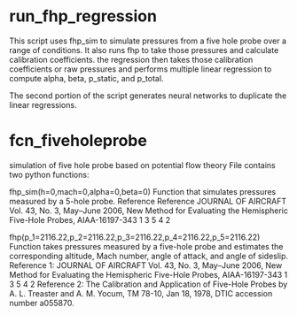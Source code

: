 # run_fhp_regression
This script uses fhp_sim to simulate pressures from a five hole probe over
a range of conditions. It also runs fhp to take those pressures and calculate
calibration coefficients. the regression then takes those calibration coefficients
or raw pressures and performs multiple linear regression to compute alpha, beta, 
p_static, and p_total. 

The second portion of the script generates neural networks to duplicate the 
linear regressions.


# fcn_fiveholeprobe
simulation of five hole probe based on potential flow theory
File contains two python functions:

fhp_sim(h=0,mach=0,alpha=0,beta=0)
    Function that simulates pressures measured by a 5-hole probe.
    Reference Reference JOURNAL OF AIRCRAFT Vol. 43, No. 3, May–June 2006, 
    New Method for Evaluating the Hemispheric Five-Hole Probes, 
    AIAA-16197-343
      1
    3 5 4
      2
      
fhp(p_1=2116.22,p_2=2116.22,p_3=2116.22,p_4=2116.22,p_5=2116.22)
    Function takes pressures measured by a five-hole probe and estimates the 
    corresponding altitude, Mach number, angle of attack, and angle of sideslip.
    Reference 1:  JOURNAL OF AIRCRAFT Vol. 43, No. 3, May–June 2006, 
    New Method for Evaluating the Hemispheric Five-Hole Probes, 
    AIAA-16197-343
      1
    3 5 4
      2
    Reference 2: The Calibration and Application of Five-Hole Probes
    by A. L. Treaster and A. M. Yocum, TM 78-10, Jan 18, 1978, DTIC accession
    number a055870.
